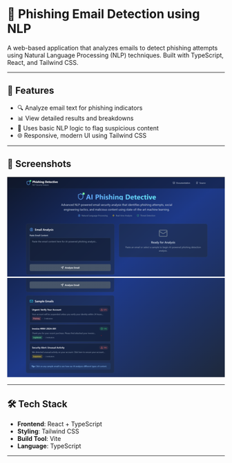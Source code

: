 # 📧 Phishing Email Detection using NLP

A web-based application that analyzes emails to detect phishing attempts using Natural Language Processing (NLP) techniques. Built with TypeScript, React, and Tailwind CSS.

---

## 🚀 Features

- 🔍 Analyze email text for phishing indicators
- 📊 View detailed results and breakdowns
- 🧠 Uses basic NLP logic to flag suspicious content
- 🌐 Responsive, modern UI using Tailwind CSS

---

## 📸 Screenshots

![Dashboard](1.png)
![Dashboard](2.png)

---

## 🛠 Tech Stack

- **Frontend**: React + TypeScript
- **Styling**: Tailwind CSS
- **Build Tool**: Vite
- **Language**: TypeScript

---

